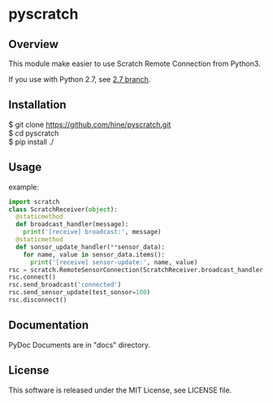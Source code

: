 # pyscratch

## Overview

This module make easier to use Scratch Remote Connection from Python3.  

If you use with Python 2.7, see [2.7 branch](https://github.com/hine/pyscratch/tree/2.7).

## Installation

$ git clone https://github.com/hine/pyscratch.git  
$ cd pyscratch  
$ pip install ./  

## Usage

example:  
```py
import scratch
class ScratchReceiver(object):
  @staticmethod
  def broadcast_handler(message):
    print('[receive] broadcast:', message)
  @staticmethod
  def sonsor_update_handler(**sensor_data):
    for name, value in sensor_data.items():
      print('[receive] sensor-update:', name, value)
rsc = scratch.RemoteSensorConnection(ScratchReceiver.broadcast_handler, ScratchReceiver.sonsor_update_handler)  
rsc.connect()  
rsc.send_broadcast('connected')  
rsc.send_sensor_update(test_sonsor=100)  
rsc.disconnect()  
```

## Documentation

PyDoc Documents are in "docs" directory.  

## License
This software is released under the MIT License, see LICENSE file.
